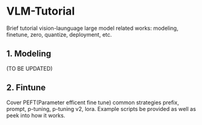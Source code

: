 
# VLM-Tutorial
Brief tutorial vision-launguage large model related works: modeling, finetune, zero, quantize, deployment, etc.


## 1. Modeling
(TO BE UPDATED)

## 2. Fintune
Cover PEFT(Parameter efficent fine tune) common strategies prefix, prompt, p-tuning, p-tuning v2, lora. Example
scripts be provided as well as peek into how it works. 








